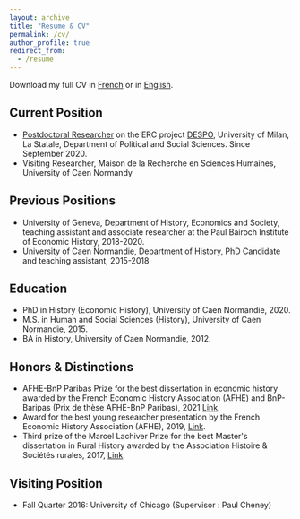 ```yaml
---
layout: archive
title: "Resume & CV"
permalink: /cv/
author_profile: true
redirect_from:
  - /resume
---
```


Download my full CV in [French](https://www.dropbox.com/scl/fi/lhyrr5o02wyo3bixg8135/cv_maneuvrier_hervieu_2025_french.pdf?rlkey=8fqjdr5mnm5gj3719943905f3&st=y0yi6cy2&dl=0) or in [English](https://www.dropbox.com/scl/fi/gika9etyef40bqfqja45h/cv_2025_maneuvrier_hervieu_english.pdf?rlkey=ciey7ib26ujrycbpdkzdum95r&st=kgtdhltu&dl=0).

## Current Position
* [Postdoctoral Researcher](https://www.unimi.it/it/ugov/person/paul-maneuvrier) on the ERC project [DESPO](https://sites.google.com/site/amjeannet/erc-stg-despo), University of Milan, La Statale, Department of Political and Social Sciences. Since September 2020.
* Visiting Researcher, Maison de la Recherche en Sciences Humaines, University of Caen Normandy

## Previous Positions
* University of Geneva, Department of History, Economics and Society, teaching assistant and associate researcher at the Paul Bairoch Institute of Economic History, 2018-2020.
* University of Caen Normandie, Department of History, PhD Candidate and teaching assistant, 2015-2018

## Education
* PhD in History (Economic History), University of Caen Normandie, 2020.
* M.S. in Human and Social Sciences (History), University of Caen Normandie, 2015.
* BA in History, University of Caen Normandie, 2012.

## Honors & Distinctions
* AFHE-BnP Paribas Prize for the best dissertation in economic history awarded by the French Economic History Association (AFHE) and BnP-Baripas (Prix de thèse AFHE-BnP Paribas), 2021 [Link](https://afhe.hypotheses.org/14866#more-14866).  
* Award for the best young researcher presentation by the French Economic History Association (AFHE), 2019, [Link](https://afhe.hypotheses.org/12495).
* Third prize of the Marcel Lachiver Prize for the best Master's dissertation in Rural History awarded by the Association Histoire & Sociétés rurales, 2017, [Link](http://www.unicaen.fr/actualites/prix-et-distinctions/prix-marcel-lachiver-3-jeunes-historiens-de-l-unicaen-recompenses-817075.kjsp).

## Visiting Position
* Fall Quarter 2016: University of Chicago (Supervisor : Paul Cheney)




